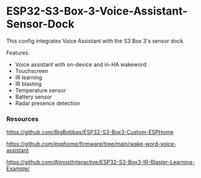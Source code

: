 # ESP32-S3-Box-3-Voice-Assistant-Sensor-Dock

This config integrates Voice Assistant with the S3 Box 3's sensor dock.

Features:
  - Voice assistant with on-device and in-HA wakeword
  - Touchscreen
  - IR learning
  - IR blasting
  - Temperature sensor
  - Battery sensor
  - Radar presence detection

### Resources

https://github.com/BigBobbas/ESP32-S3-Box3-Custom-ESPHome

https://github.com/esphome/firmware/tree/main/wake-word-voice-assistant

https://github.com/AlmostInteractive/ESP32-S3-Box3-IR-Blaster-Learning-Example/
